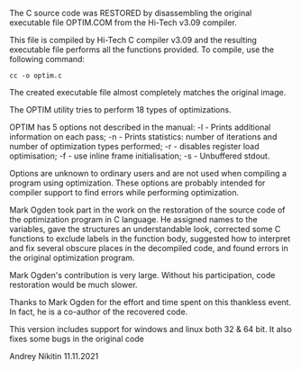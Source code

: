 The C source code was RESTORED by disassembling the original executable file OPTIM.COM from the Hi-Tech v3.09 compiler.

This file is compiled by Hi-Tech C compiler v3.09 and the resulting executable file performs all the functions provided. To compile, use the following command:

    cc -o optim.c

The created executable file almost completely matches the original image.

The OPTIM utility tries to perform 18 types of optimizations.

OPTIM has 5 options not described in the manual:
    -l - Prints additional information on each pass;
    -n - Prints statistics: number of iterations and number of optimization types performed;
    -r - disables register load optimisation;
    -f - use inline frame initialisation;
    -s - Unbuffered stdout.

Options are unknown to ordinary users and are not used when compiling a program using optimization. These options are probably intended for compiler support to find errors while performing optimization.

Mark Ogden took part in the work on the restoration of the source code of the optimization program in C language. He assigned names to the variables, gave the structures an understandable look, corrected some C functions to exclude labels in the function body, suggested how to interpret and fix several obscure places in the decompiled code, and found errors in the original optimization program.

Mark Ogden's contribution is very large. Without his participation, code restoration would be much slower.

Thanks to Mark Ogden for the effort and time spent on this thankless event. In fact, he is a co-author of the recovered code. 

This version includes support for windows and linux both 32 & 64 bit. It also fixes some bugs in the original code

Andrey Nikitin 11.11.2021
